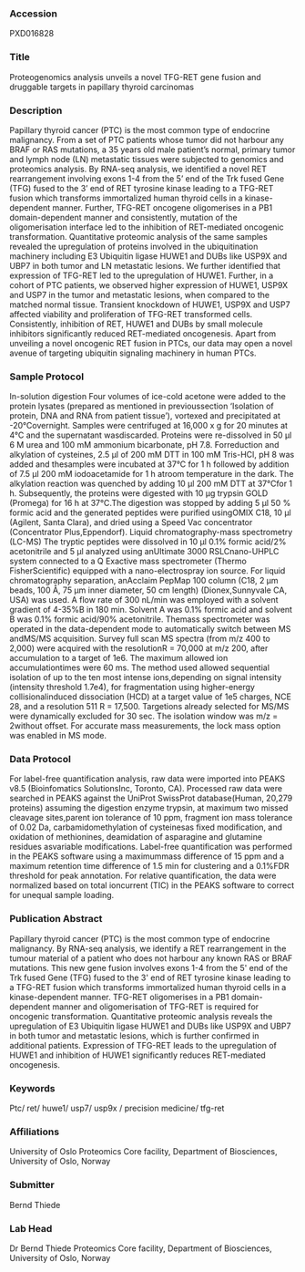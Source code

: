 ### Accession
PXD016828

### Title
Proteogenomics analysis unveils a novel TFG-RET gene fusion and druggable targets in papillary thyroid carcinomas

### Description
Papillary thyroid cancer (PTC) is the most common type of endocrine malignancy. From a set of PTC patients whose tumor did not harbour any BRAF or RAS mutations, a 35 years old male patient’s normal, primary tumor and lymph node (LN) metastatic tissues were subjected to genomics and proteomics analysis. By RNA-seq analysis, we identified a novel RET rearrangement involving exons 1-4 from the 5’ end of the Trk fused Gene (TFG) fused to the 3’ end of RET tyrosine kinase leading to a TFG-RET fusion which transforms immortalized human thyroid cells in a kinase-dependent manner. Further, TFG-RET oncogene oligomerises in a PB1 domain-dependent manner and consistently, mutation of the oligomerisation interface led to the inhibition of RET-mediated oncogenic transformation. Quantitative proteomic analysis of the same samples revealed the upregulation of proteins involved in the ubiquitination machinery including E3 Ubiquitin ligase HUWE1 and DUBs like USP9X and UBP7 in both tumor and LN metastatic lesions. We further identified that expression of TFG-RET led to the upregulation of HUWE1. Further, in a cohort of PTC patients, we observed higher expression of HUWE1, USP9X and USP7 in the tumor and metastatic lesions, when compared to the matched normal tissue. Transient knockdown of HUWE1, USP9X and USP7 affected viability and proliferation of TFG-RET transformed cells. Consistently, inhibition of RET, HUWE1 and DUBs by small molecule inhibitors significantly reduced RET-mediated oncogenesis. Apart from unveiling a novel oncogenic RET fusion in PTCs, our data may open a novel avenue of targeting ubiquitin signaling machinery in human PTCs.

### Sample Protocol
In-solution digestion Four volumes of ice-cold acetone were added to the protein lysates (prepared as mentioned in previoussection ‘Isolation of protein, DNA and RNA from patient tissue’), vortexed and precipitated at -20°Covernight. Samples were centrifuged at 16,000 x g for 20 minutes at 4°C and the supernatant wasdiscarded. Proteins were re-dissolved in 50 μl 6 M urea and 100 mM ammonium bicarbonate, pH 7.8. Forreduction and alkylation of cysteines, 2.5 μl of 200 mM DTT in 100 mM Tris-HCl, pH 8 was added and thesamples were incubated at 37°C for 1 h followed by addition of 7.5 μl 200 mM iodoacetamide for 1 h atroom temperature in the dark. The alkylation reaction was quenched by adding 10 μl 200 mM DTT at 37°Cfor 1 h. Subsequently, the proteins were digested with 10 μg trypsin GOLD (Promega) for 16 h at 37°C.The digestion was stopped by adding 5 μl 50 % formic acid and the generated peptides were purified usingOMIX C18, 10 μl (Agilent, Santa Clara), and dried using a Speed Vac concentrator (Concentrator Plus,Eppendorf). Liquid chromatography-mass spectrometry (LC-MS) The tryptic peptides were dissolved in 10 μl 0.1% formic acid/2% acetonitrile and 5 μl analyzed using anUltimate 3000 RSLCnano-UHPLC system connected to a Q Exactive mass spectrometer (Thermo FisherScientific) equipped with a nano-electrospray ion source. For liquid chromatography separation, anAcclaim PepMap 100 column (C18, 2 μm beads, 100 Å, 75 μm inner diameter, 50 cm length) (Dionex,Sunnyvale CA, USA) was used. A flow rate of 300 nL/min was employed with a solvent gradient of 4-35%B in 180 min. Solvent A was 0.1% formic acid and solvent B was 0.1% formic acid/90% acetonitrile. Themass spectrometer was operated in the data-dependent mode to automatically switch between MS andMS/MS acquisition. Survey full scan MS spectra (from m/z 400 to 2,000) were acquired with the resolutionR = 70,000 at m/z 200, after accumulation to a target of 1e6. The maximum allowed ion accumulationtimes were 60 ms. The method used allowed sequential isolation of up to the ten most intense ions,depending on signal intensity (intensity threshold 1.7e4), for fragmentation using higher-energy collisionalinduced dissociation (HCD) at a target value of 1e5 charges, NCE 28, and a resolution 511 R = 17,500. Targetions already selected for MS/MS were dynamically excluded for 30 sec. The isolation window was m/z = 2without offset. For accurate mass measurements, the lock mass option was enabled in MS mode.

### Data Protocol
For label-free quantification analysis, raw data were imported into PEAKS v8.5 (Bioinfomatics SolutionsInc, Toronto, CA). Processed raw data were searched in PEAKS against the UniProt SwissProt database(Human, 20,279 proteins) assuming the digestion enzyme trypsin, at maximum two missed cleavage sites,parent ion tolerance of 10 ppm, fragment ion mass tolerance of 0.02 Da, carbamidomethylation of cysteinesas fixed modification, and oxidation of methionines, deamidation of asparagine and glutamine residues asvariable modifications. Label-free quantification was performed in the PEAKS software using a maximummass difference of 15 ppm and a maximum retention time difference of 1.5 min for clustering and a 0.1%FDR threshold for peak annotation. For relative quantification, the data were normalized based on total ioncurrent (TIC) in the PEAKS software to correct for unequal sample loading.

### Publication Abstract
Papillary thyroid cancer (PTC) is the most common type of endocrine malignancy. By RNA-seq analysis, we identify a RET rearrangement in the tumour material of a patient who does not harbour any known RAS or BRAF mutations. This new gene fusion involves exons 1-4 from the 5' end of the Trk fused Gene (TFG) fused to the 3' end of RET tyrosine kinase leading to a TFG-RET fusion which transforms immortalized human thyroid cells in a kinase-dependent manner. TFG-RET oligomerises in a PB1 domain-dependent manner and oligomerisation of TFG-RET is required for oncogenic transformation. Quantitative proteomic analysis reveals the upregulation of E3 Ubiquitin ligase HUWE1 and DUBs like USP9X and UBP7 in both tumor and metastatic lesions, which is further confirmed in additional patients. Expression of TFG-RET leads to the upregulation of HUWE1 and inhibition of HUWE1 significantly reduces RET-mediated oncogenesis.

### Keywords
Ptc/ ret/ huwe1/ usp7/ usp9x / precision medicine/ tfg-ret

### Affiliations
University of Oslo
Proteomics Core facility, Department of Biosciences, University of Oslo, Norway

### Submitter
Bernd Thiede

### Lab Head
Dr Bernd Thiede
Proteomics Core facility, Department of Biosciences, University of Oslo, Norway



